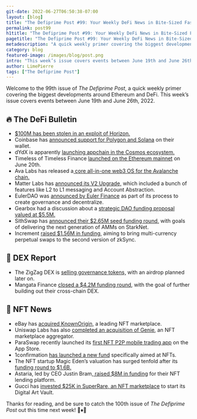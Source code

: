 ```yaml
---
git-date: 2022-06-27T06:50:38-07:00
layout: [blog]
title: "The Defiprime Post #99: Your Weekly DeFi News in Bite-Sized Fashion"
permalink: post99
h1title: "The Defiprime Post #99: Your Weekly DeFi News in Bite-Sized Fashion"
pagetitle: "The Defiprime Post #99: Your Weekly DeFi News in Bite-Sized Fashion"
metadescription: "A quick weekly primer covering the biggest developments around Ethereum and DeFi. This week’s issue covers events between June 19th and June 26th, 2022"
category: blog
featured-image: /images/blog/post.png
intro: "This week’s issue covers events between June 19th and June 26th, 2022"
author: LimePierre
tags: ["The Defiprime Post"]
---
```


Welcome to the 99th issue of _The Defiprime Post_, a quick weekly primer covering the biggest developments around Ethereum and DeFi. This week’s issue covers events between June 19th and June 26th, 2022.


## 🔥 The DeFi Bulletin

* [$100M has been stolen in an exploit of Horizon. ](https://www.cnbc.com/2022/06/24/hackers-steal-100-million-in-crypto-from-harmonys-horizon-bridge.html)
* Coinbase has [announced support for Polygon and Solana](https://blog.coinbase.com/send-and-receive-crypto-on-multiple-networks-starting-with-polygon-and-solana-e03d8480fe54) on their wallet. 
* dYdX is apparently [launching appchain in the Cosmos ecosystem.](https://www.theblock.co/post/153478/dydx-to-expand-to-its-own-blockchain-in-the-cosmos-ecosystem)
* Timeless of Timeless Finance [launched on the Ethereum mainnet](https://blog.timelessfi.com/posts/mainnet-launch/) on June 20th.  
* Ava Labs has released a[ core all-in-one web3 OS for the Avalanche chain.](https://medium.com/avalancheavax/ava-labs-releases-core-an-all-in-one-web3-operating-system-for-avalanche-a844eb822887?s=09) 
* Matter Labs has [announced its V2 Upgrade,](https://matterlabs.medium.com/introducing-account-abstraction-l2-l1-messaging-and-more-760282cb31a7) which included a bunch of features like L2 to L1 messaging and Account Abstraction. 
* EulerDAO was [announced by Euler Finance](https://blog.euler.finance/introducing-eulerdao-76ccd46503c5) as part of its process to create governance and decentralize.
* Gearbox had a discussion about a [strategic DAO funding proposal valued at $5.5M.](https://gov.gearbox.fi/t/strategic-dao-funding-proposal/1315)
* SithSwap has [announced their $2.65M seed funding round,](https://mirror.xyz/sithswap.eth/He7pGg-I6l2_yCDhf3eMvsSUmzybIfb_J2nkyLq8cwg) with goals of delivering  the next generation of AMMs on StarkNet.
* Increment [raised $1.56M in funding,](https://medium.com/increment-newsletter/increment-raises-1-56m-to-bring-multi-currency-perpetual-swaps-to-zksync-2-0-adb12a6f9764) aiming to bring multi-currency perpetual swaps to the second version of zkSync. 


## 💱 DEX Report

* The ZigZag DEX is [selling governance tokens,](https://www.theblock.co/post/153131/zigzag-dex-to-sell-governance-tokens-with-airdrop-down-the-line?s=09) with an airdrop planned later on. 
* Mangata Finance [closed a $4.2M funding round,](https://news.bitcoin.com/mangata-finance-raises-4%E2%80%A42m-to-build-out-its-secure-no-gas-cross-chain-dex/) with the goal of further building out their cross-chain DEX.


## 💎 NFT News

* eBay has [acquired KnownOrigin,](https://www.prnewswire.com/news-releases/ebay-acquires-leading-nft-marketplace-knownorigin-301573028.html) a leading NFT marketplace.
* Uniswap Labs has also [completed an acquisition of Genie](https://uniswap.org/blog/genie), an NFT marketplace aggregator. 
* ParaSwap recently launched its [first NFT P2P mobile trading app](https://paraswap.medium.com/paraswap-launches-the-first-nft-p2p-mobile-trading-app-on-ios-b46d77ebd0c0) on the App Store. 
* 1confirmation [has launched a new fund](https://thecontrol.co/1confirmation-nft-fund-c8156f9299f5) specifically aimed at NFTs.
* The NFT startup Magic Eden’s valuation has surged tenfold after its [funding round to $1.6B.](https://www.bloomberg.com/news/articles/2022-06-21/nft-startup-magic-eden-valuation-surges-10-fold-to-1-6-billion#xj4y7vzkg)
* Astaria, led by CEO Justin Bram,[ raised $8M in funding](https://www.coindesk.com/business/2022/06/20/ex-sushi-cto-raises-8m-for-nft-lending-platform-astaria/) for their NFT lending platform. 
* Gucci has [invested $25K in SuperRare, an NFT marketplace](https://www.coindesk.com/business/2022/06/23/gucci-invests-25k-in-nft-marketplace-superrare-to-start-digital-art-vault/?s=09) to start its Digital Art Vault.

Thanks for reading, and be sure to catch the 100th issue of _The Defiprime Post_ out this time next week! 👋♦️👋